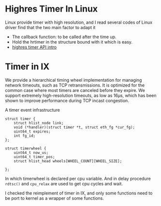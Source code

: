 # Highres Timer In Linux
Linux provide timer with high resolution, and I read several codes of Linux driver find that the two main factor to adapt it
- The callback function: to be called after the time up.
- Hold the hrtimer in the structure bound with it which is easy.
- [highres timer API intro](https://lwn.net/Articles/167897/)

# Timer in IX
We provide a hierarchical timing wheel implementation for managing network timeouts, such as TCP retransmissions. It is optimized for the common case where most timers are canceled before they expire.  We support extremely high-resolution timeouts, as low as 16μs, which has been shown to improve performance during TCP incast congestion.

A timer event infrastructure
```
struct timer {
	struct hlist_node link;
	void (*handler)(struct timer *t, struct eth_fg *cur_fg);
	uint64_t expires;
	int fg_id;
};

struct timerwheel {
	uint64_t now_us;
	uint64_t timer_pos;
	struct hlist_head wheels[WHEEL_COUNT][WHEEL_SIZE];

};
```
In which timerwheel is declared per cpu variable.
And in delay procedure `rdtsc()` and `cpu_relax` are used to get cpu cycles and wait.

I checked the reimplement of timer in IX, and only some functions need to be port to kernel as a wrapper of some functions.
